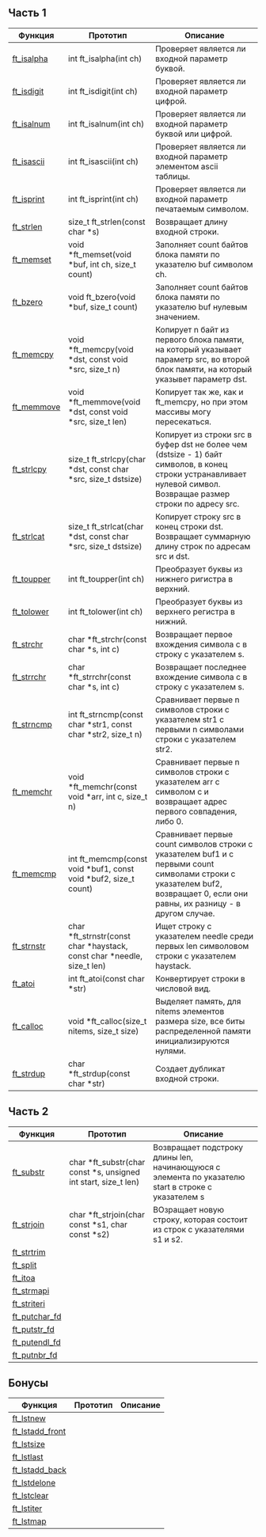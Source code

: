 ## Часть 1

| Функция                                                                                      | Прототип               | Описание                                      |
| -------------------------------------------------------------------------------------------- |----------------------- | --------------------------------------------- |
|[ft_isalpha](https://github.com/VinogradovaD/School_21/blob/main/Libft/Часть%201/ft_isalpha.c)| int	ft_isalpha(int ch)| Проверяет является ли входной параметр буквой.|
|[ft_isdigit](https://github.com/VinogradovaD/School_21/blob/main/Libft/Часть%201/ft_isdigit.c)| int	ft_isdigit(int ch)| Проверяет является ли входной параметр цифрой.|
|[ft_isalnum](https://github.com/VinogradovaD/School_21/blob/main/Libft/Часть%201/ft_isalnum.c)| int	ft_isalnum(int ch)| Проверяет является ли входной параметр буквой или цифрой.|
|[ft_isascii](https://github.com/VinogradovaD/School_21/blob/main/Libft/Часть%201/ft_isascii.c)| int	ft_isascii(int ch)| Проверяет является ли входной параметр элементом ascii таблицы.|
|[ft_isprint](https://github.com/VinogradovaD/School_21/blob/main/Libft/Часть%201/ft_isprint.c)| int	ft_isprint(int ch)| Проверяет является ли входной параметр печатаемым символом.
|[ft_strlen](https://github.com/VinogradovaD/School_21/blob/main/Libft/Часть%201/ft_strlen.c)  | size_t	ft_strlen(const char \*s)| Возвращает длину входной строки.|
|[ft_memset](https://github.com/VinogradovaD/School_21/blob/main/Libft/Часть%201/ft_memset.c)  | void	\*ft_memset(void \*buf, int ch, size_t count)| Заполняет count байтов блока памяти по указателю buf символом сh.|
|[ft_bzero](https://github.com/VinogradovaD/School_21/blob/main/Libft/Часть%201/ft_bzero.c)    | void	ft_bzero(void \*buf, size_t count) | Заполняет count байтов блока памяти по указателю buf нулевым значением.|
|[ft_memcpy](https://github.com/VinogradovaD/School_21/blob/main/Libft/Часть%201/ft_memcpy.c)  | void	\*ft_memcpy(void \*dst, const void \*src, size_t n)| Копирует n байт из первого блока памяти, на который указывает параметр src, во второй блок памяти, на который указывет параметр dst.|
|[ft_memmove](https://github.com/VinogradovaD/School_21/blob/main/Libft/Часть%201/ft_memmove.c)| void	\*ft_memmove(void \*dst, const void \*src, size_t len)| Копирует так же, как и ft_memcpy, но при этом массивы могу пересекаться. 
|[ft_strlcpy](https://github.com/VinogradovaD/School_21/blob/main/Libft/Часть%201/ft_strlcpy.c) | size_t	ft_strlcpy(char \*dst, const char \*src, size_t dstsize)| Копирует из строки src в буфер dst не более чем (dstsize - 1) байт символов, в конец строки устранавливает нулевой символ. Возвращае  размер строки по адресу src.|
|[ft_strlcat](https://github.com/VinogradovaD/School_21/blob/main/Libft/Часть%201/ft_strlcat.c) | size_t	ft_strlcat(char \*dst, const char \*src, size_t dstsize)| Копирует строку src в конец строки dst. Возвращает суммарную длину строк по адресам src и dst.|
|[ft_toupper](https://github.com/VinogradovaD/School_21/blob/main/Libft/Часть%201/ft_toupper.c) | int	ft_toupper(int ch)| Преобразует буквы из нижнего ригистра в верхний.|
|[ft_tolower](https://github.com/VinogradovaD/School_21/blob/main/Libft/Часть%201/ft_tolower.c) | int	ft_tolower(int ch)| Преобразует буквы из верхнего регистра в нижний.|
|[ft_strchr](https://github.com/VinogradovaD/School_21/blob/main/Libft/Часть%201/ft_strchr.c)   | char	\*ft_strchr(const char \*s, int c)| Возвращает первое вхождения символа c в строку с указателем s.|
|[ft_strrchr](https://github.com/VinogradovaD/School_21/blob/main/Libft/Часть%201/ft_strrchr.c) | char	\*ft_strrchr(const char \*s, int c)| Возвращает последнее вхождение символа c в строку с указателем s.|
|[ft_strncmp](https://github.com/VinogradovaD/School_21/blob/main/Libft/Часть%201/ft_strncmp.c) | int	ft_strncmp(const char \*str1, const char \*str2, size_t n)| Сравнивает первые n символов строки с указателем str1 с первыми n символами строки с указателем str2.|
|[ft_memchr](https://github.com/VinogradovaD/School_21/blob/main/Libft/Часть%201/ft_memchr.c)   | void	\*ft_memchr(const void \*arr, int c, size_t n)| Сравнивает первые n символов строки с указателем arr с символом c и возвращает адрес первого совпадения, либо 0.|
|[ft_memcmp](https://github.com/VinogradovaD/School_21/blob/main/Libft/Часть%201/ft_memcmp.c)   | int	ft_memcmp(const void \*buf1, const void \*buf2, size_t count)| Сравнивает первые count символов строки с указателем buf1 и с первыми count символами строки с указателем buf2, возвращает 0, если они равны, их разницу - в другом случае.|
|[ft_strnstr](https://github.com/VinogradovaD/School_21/blob/main/Libft/Часть%201/ft_strnstr.c) | char	\*ft_strnstr(const char \*haystack, const char \*needle, size_t len)| Ищет строку с указателем needle среди первых len символовом строки с указателем haystack.|
|[ft_atoi](https://github.com/VinogradovaD/School_21/blob/main/Libft/Часть%201/ft_atoi.c)       | int	ft_atoi(const char \*str)| Конвертирует строки в числовой вид.|
|[ft_calloc](https://github.com/VinogradovaD/School_21/blob/main/Libft/Часть%201/ft_calloc.c)   |void	\*ft_calloc(size_t nitems, size_t size)| Выделяет память, для nitems элементов размера size, все биты распределенной памяти инициализируются нулями.|
|[ft_strdup](https://github.com/VinogradovaD/School_21/blob/main/Libft/Часть%201/ft_strdup.c)   | char	\*ft_strdup(const char \*str)| Создает дубликат входной строки.|


## Часть 2

| Функция                                                                                            | Прототип      | Описание      |
| -------------------------------------------------------------------------------------------------- |---------------|---------------|
|[ft_substr](https://github.com/VinogradovaD/School_21/blob/main/Libft/Часть%202/ft_substr.c)        |char	\*ft_substr(char const \*s, unsigned int start, size_t len)| Возвращает подстроку длины len, начинающуюся с элемента по указателю start в строке с указателем s|
|[ft_strjoin](https://github.com/VinogradovaD/School_21/blob/main/Libft/Часть%202/ft_strjoin.c)      |char	\*ft_strjoin(char const \*s1, char const \*s2)| ВОзращает новую строку, которая состоит из строк с указателями s1 и s2.|
|[ft_strtrim](https://github.com/VinogradovaD/School_21/blob/main/Libft/Часть%202/ft_strtrim.c)      |
|[ft_split](https://github.com/VinogradovaD/School_21/blob/main/Libft/Часть%202/ft_split.c)          |
|[ft_itoa](https://github.com/VinogradovaD/School_21/blob/main/Libft/Часть%202/ft_itoa.c)            |
|[ft_strmapi](https://github.com/VinogradovaD/School_21/blob/main/Libft/Часть%202/ft_strmapi.c)      |
|[ft_striteri](https://github.com/VinogradovaD/School_21/blob/main/Libft/Часть%202/ft_striteri.c)    |
|[ft_putchar_fd](https://github.com/VinogradovaD/School_21/blob/main/Libft/Часть%202/ft_putchar_fd.c)|
|[ft_putstr_fd](https://github.com/VinogradovaD/School_21/blob/main/Libft/Часть%202/ft_putstr_fd.c)  |
|[ft_putendl_fd](https://github.com/VinogradovaD/School_21/blob/main/Libft/Часть%202/ft_putendl_fd.c)|
|[ft_putnbr_fd](https://github.com/VinogradovaD/School_21/blob/main/Libft/Часть%202/ft_putnbr_fd.c)  |


## Бонусы

| Функция           | Прототип      | Описание      |
| ----------------- |---------------|---------------|
|[ft_lstnew]()      |
|[ft_lstadd_front]()|
|[ft_lstsize]()     |
|[ft_lstlast]()     |
|[ft_lstadd_back]() |
|[ft_lstdelone]()   |
|[ft_lstclear]()    |
|[ft_lstiter]()     |
|[ft_lstmap]()      |


